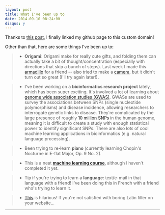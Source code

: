 ```yaml
---
layout: post
title: What I've been up to
date: 2014-09-10 08:24:00
disqus: y
---
```


Thanks to [this post](https://medium.com/@LovettLovett/github-pages-godaddy-f0318c2f25a), I finally linked my github page to this custom domain!

Other than that, here are some things I've been up to:
> - **Origami**: Origami make for really cute gifts, and folding them can actually take a bit of thought/concentration (especially with directions that skip a bunch of steps). Last week I made this [armadillo](http://www.origami-resource-center.com/images/dollarArmadillo.jpg) for a friend -- also tried to make a [camera](http://www.origami-guide.com/origami-money-camera.html), but it didn't turn out so great (I'll try again later!).

> - I've been working on a **bioinformatics research project** lately, which has been super exciting. It's involved a lot of learning about [genome wide association studies (GWAS)](http://www.genome.gov/20019523). GWASs are used to survey the associations between SNPs (single nucleotide polymorphisms) and disease incidence, allowing researchers to interrogate genetic links to disease. They're complicated by the large presence of roughly [10 million SNPs](http://ghr.nlm.nih.gov/handbook/genomicresearch/snp) in the human genome, meaning it is difficult to create a study with enough statistical power to identify significant SNPs. There are also lots of cool machine learning applications in bioinformatics (e.g. natural language processing).

> - Been trying to re-learn **piano** (currently learning Chopin's Nocturne in E-flat Major, Op. 9 No. 2).

> - This is a neat **[machine learning course](https://www.coursera.org/course/ml)**, although I haven't completed it yet.

> - Tip if you're trying to learn a **language**: text/e-mail in that language with a friend! I've been doing this in French with a friend who's trying to learn it.

> - [This](http://mashable.com/2013/07/11/lorem-ipsum/) is hilarious! If you're not satisfied with boring Latin filler on your website...

---